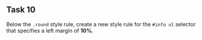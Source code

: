 ## Task 10
Below the `.round` style rule, create a new style rule for the `#info ul` selector that specifies a left margin of **10%**.